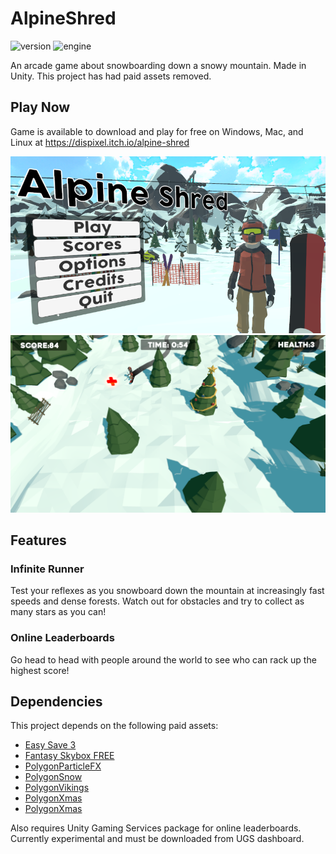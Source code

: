 # AlpineShred

![version](https://img.shields.io/badge/Version-1.0-green)
![engine](https://img.shields.io/badge/Engine-Unity-blue)

An arcade game about snowboarding down a snowy mountain. Made in Unity. This project has had paid assets removed.

## Play Now

Game is available to download and play for free on Windows, Mac, and Linux at https://dispixel.itch.io/alpine-shred

<p align="center">
  <img src="Screenshots/screenshot2.png" />
  <img src="Screenshots/screenshot4.png" />
</p>

## Features

### Infinite Runner

Test your reflexes as you snowboard down the mountain at increasingly fast speeds and dense forests. Watch out for obstacles and try to collect as many stars as you can!

### Online Leaderboards

Go head to head with people around the world to see who can rack up the highest score!

## Dependencies
This project depends on the following paid assets:

- [Easy Save 3](https://assetstore.unity.com/packages/tools/utilities/easy-save-the-complete-save-data-serializer-system-768)
- [Fantasy Skybox FREE](https://assetstore.unity.com/packages/2d/textures-materials/sky/fantasy-skybox-free-18353)
- [PolygonParticleFX](https://assetstore.unity.com/packages/vfx/particles/polygon-particle-fx-low-poly-3d-art-by-synty-168372)
- [PolygonSnow](https://assetstore.unity.com/packages/3d/characters/polygon-snow-kit-low-poly-3d-art-by-synty-134501)
- [PolygonVikings](https://assetstore.unity.com/packages/3d/environments/fantasy/polygon-vikings-low-poly-3d-art-by-synty-85664)
- [PolygonXmas](https://syntystore.com/products/polygon-xmas-pack?_pos=1&_sid=5b5567561&_ss=r)
- [PolygonXmas](himom.com)

Also requires Unity Gaming Services package for online leaderboards. Currently experimental and must be downloaded from UGS dashboard.


[1]: https://assetstore.unity.com/packages/tools/utilities/easy-save-the-complete-save-data-serializer-system-768


